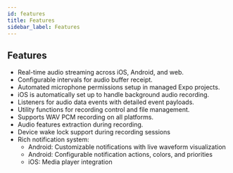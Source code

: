 ```yaml
---
id: features
title: Features
sidebar_label: Features
---
```


## Features

- Real-time audio streaming across iOS, Android, and web.
- Configurable intervals for audio buffer receipt.
- Automated microphone permissions setup in managed Expo projects.
- iOS is automatically set up to handle background audio recording.
- Listeners for audio data events with detailed event payloads.
- Utility functions for recording control and file management.
- Supports WAV PCM recording on all platforms.
- Audio features extraction during recording.
- Device wake lock support during recording sessions
- Rich notification system:
  - Android: Customizable notifications with live waveform visualization
  - Android: Configurable notification actions, colors, and priorities
  - iOS: Media player integration
